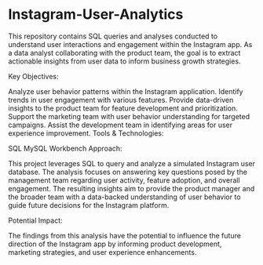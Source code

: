# Instagram-User-Analytics
This repository contains SQL queries and analyses conducted to understand user interactions and engagement within the Instagram app. As a data analyst collaborating with the product team, the goal is to extract actionable insights from user data to inform business growth strategies.

Key Objectives:

Analyze user behavior patterns within the Instagram application.
Identify trends in user engagement with various features.
Provide data-driven insights to the product team for feature development and prioritization.
Support the marketing team with user behavior understanding for targeted campaigns.
Assist the development team in identifying areas for user experience improvement.
Tools & Technologies:

SQL
MySQL Workbench
Approach:

This project leverages SQL to query and analyze a simulated Instagram user database. The analysis focuses on answering key questions posed by the management team regarding user activity, feature adoption, and overall engagement. The resulting insights aim to provide the product manager and the broader team with a data-backed understanding of user behavior to guide future decisions for the Instagram platform.

Potential Impact:

The findings from this analysis have the potential to influence the future direction of the Instagram app by informing product development, marketing strategies, and user experience enhancements.
